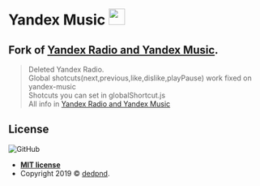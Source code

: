 # Yandex Music <img src="media/icon/yamusic.png" width="32">

##  Fork of [Yandex Radio and Yandex Music](https://github.com/dedpnd/yaradio-yamusic).
> Deleted Yandex Radio.  
> Global shotcuts(next,previous,like,dislike,playPause) work fixed on yandex-music  
> Shotcuts you can set in globalShortcut.js  
> All info in [Yandex Radio and Yandex Music](https://github.com/dedpnd/yaradio-yamusic)  
## License

![GitHub](https://img.shields.io/github/license/dedpnd/yaradio-yamusic.svg)  

- **[MIT license](http://opensource.org/licenses/mit-license.php)**
- Copyright 2019 © <a href="https://github.com/dedpnd" target="_blank">dedpnd</a>.
